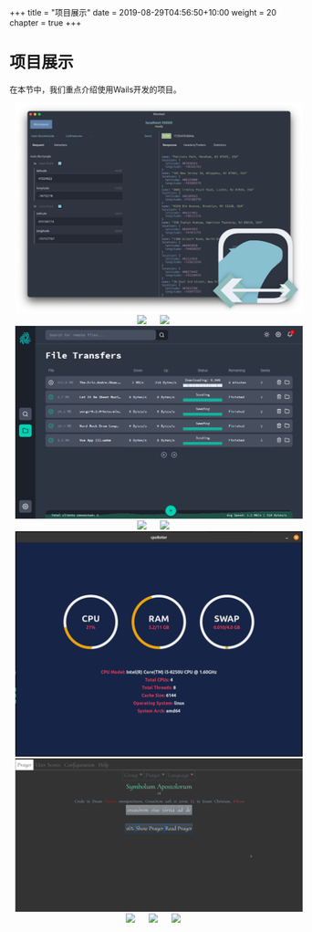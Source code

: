 +++
title = "项目展示"
date = 2019-08-29T04:56:50+10:00
weight = 20
chapter = true
+++

# 项目展示

在本节中，我们重点介绍使用Wails开发的项目。

<p style="text-align: center">
   <a style="width: 50%; padding: 10px;" href='wombat/'><img src="wombat/screenshot.png"/></a>
   <a style="width: 50%; padding: 10px;" href='wally/'><img src="wally/wally.png"/></a>
   <a style="width: 50%; padding: 10px;" href='molly-wallet/'><img src="molly-wallet/mollywallet.png"/></a>
   <a style="width: 50%; padding: 10px;" href='surge/'><img src="surge/surge.png"/></a>
   <a style="width: 50%; padding: 10px;" href='portfall/'><img src="portfall/portfall-demo.gif"/></a>
   <a style="width: 50%; padding: 10px;" href='optimus/'><img src="optimus/optimus_screenshot_editor--1200x742.png"/></a>
   <a style="width: 50%; padding: 10px;" href='cpuRoller/'><img src="cpuRoller/sample.png"/></a>
   <a style="width: 50%; padding: 10px;" href='lacap/'><img src="lacap/screenshot.jpg"/></a>
   <a style="width: 50%; padding: 10px;" href='tuxedo-keyboard-ui/'><img src="tuxedo-keyboard-ui/screenshot.png"/></a>
   <a style="width: 50%; padding: 10px;" href='restoric/'><img src="restoric/restoric.gif"/></a>
   <a style="width: 50%; padding: 10px;" href='driving-school/'><img src="driving-school/screenshot.png"/></a>
</p>

